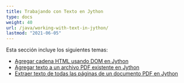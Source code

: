 ```yaml
---
title: Trabajando con Texto en Jython
type: docs
weight: 40
url: /java/working-with-text-in-jython/
lastmod: "2021-06-05"
---
```


Esta sección incluye los siguientes temas:

- [Agregar cadena HTML usando DOM en Jython](/pdf/java/add-html-string-using-dom-in-jython/)
- [Agregar texto a un archivo PDF existente en Jython](/pdf/java/add-text-to-an-existing-pdf-file-in-jython/)
- [Extraer texto de todas las páginas de un documento PDF en Jython](/pdf/java/extract-text-from-all-the-pages-of-a-pdf-document-in-jython/)